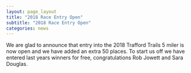 ```yaml
---
layout: page_layout
title: "2018 Race Entry Open"
subtitle: "2018 Race Entry Open"
categories: news
---
```


We are glad to announce that entry into the 2018 Trafford Trails 5 miler is now open and we have added an extra 50 places. To start us off we have entered last years winners for free, 
congratulations Rob Jowett and Sara Douglas.
